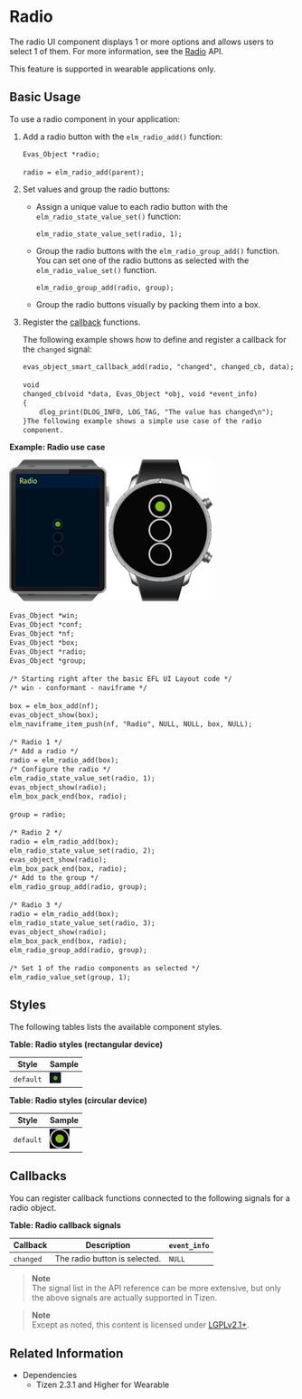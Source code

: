 # Radio

The radio UI component displays 1 or more options and allows users to select 1 of them. For more information, see the [Radio](../../../../../org.tizen.native.wearable.apireference/group__Elm__Radio.html) API.

This feature is supported in wearable applications only.

## Basic Usage

To use a radio component in your application:

1. Add a radio button with the `elm_radio_add()` function:

   ```
   Evas_Object *radio;

   radio = elm_radio_add(parent);
   ```

2. Set values and group the radio buttons:

   - Assign a unique value to each radio button with the `elm_radio_state_value_set()` function:

     ```
     elm_radio_state_value_set(radio, 1);
     ```

   - Group the radio buttons with the `elm_radio_group_add()` function. You can set one of the radio buttons as selected with the `elm_radio_value_set()` function.

     ```
     elm_radio_group_add(radio, group);
     ```

   - Group the radio buttons visually by packing them into a box.

3. Register the [callback](#callbacks) functions.

   The following example shows how to define and register a callback for the `changed` signal:

   ```
   evas_object_smart_callback_add(radio, "changed", changed_cb, data);

   void
   changed_cb(void *data, Evas_Object *obj, void *event_info)
   {
       dlog_print(DLOG_INFO, LOG_TAG, "The value has changed\n");
   }The following example shows a simple use case of the radio component.
   ```

**Example: Radio use case**

![Radio](./media/radio_wn1.png)![Radio](./media/radio_wn2.png)

```
Evas_Object *win;
Evas_Object *conf;
Evas_Object *nf;
Evas_Object *box;
Evas_Object *radio;
Evas_Object *group;

/* Starting right after the basic EFL UI Layout code */
/* win - conformant - naviframe */

box = elm_box_add(nf);
evas_object_show(box);
elm_naviframe_item_push(nf, "Radio", NULL, NULL, box, NULL);

/* Radio 1 */
/* Add a radio */
radio = elm_radio_add(box);
/* Configure the radio */
elm_radio_state_value_set(radio, 1);
evas_object_show(radio);
elm_box_pack_end(box, radio);

group = radio;

/* Radio 2 */
radio = elm_radio_add(box);
elm_radio_state_value_set(radio, 2);
evas_object_show(radio);
elm_box_pack_end(box, radio);
/* Add to the group */
elm_radio_group_add(radio, group);

/* Radio 3 */
radio = elm_radio_add(box);
elm_radio_state_value_set(radio, 3);
evas_object_show(radio);
elm_box_pack_end(box, radio);
elm_radio_group_add(radio, group);

/* Set 1 of the radio components as selected */
elm_radio_value_set(group, 1);
```

## Styles

The following tables lists the available component styles.

**Table: Radio styles (rectangular device)**

| Style     | Sample                                   |
|---------|----------------------------------------|
| `default` | ![elm/radio/base/default](./media/radio_default_wn.png) |

**Table: Radio styles (circular device)**

| Style     | Sample                                   |
|---------|----------------------------------------|
| `default` | ![elm/radio/base/default](./media/radio_default_cir_wn.png) |

## Callbacks

You can register callback functions connected to the following signals for a radio object.

**Table: Radio callback signals**

| Callback  | Description                   | `event_info` |
|---------|-----------------------------|------------|
| `changed` | The radio button is selected. | `NULL`       |

> **Note**  
> The signal list in the API reference can be more extensive, but only the above signals are actually supported in Tizen.

> **Note**  
> Except as noted, this content is licensed under [LGPLv2.1+](http://opensource.org/licenses/LGPL-2.1).

## Related Information
- Dependencies
  - Tizen 2.3.1 and Higher for Wearable
